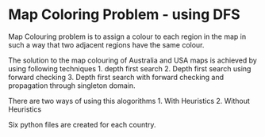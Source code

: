 # Map Coloring Problem - using DFS
 
Map Colouring problem is to assign a colour to each region in the map in such a way that two adjacent regions have the same colour.

The solution to the map colouring of Australia and USA maps is achieved by using following techniques 1. depth first search 2. Depth first search using forward checking 3. Depth first search with forward checking and propagation through singleton domain.

There are two ways of using this alogorithms 1. With Heuristics 2. Without Heuristics

Six python files are created for each country.

